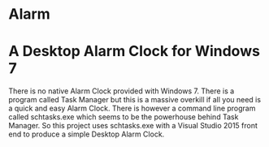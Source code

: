 # Alarm
# A Desktop Alarm Clock for Windows 7
There is no native Alarm Clock provided with Windows 7. There is a program called Task Manager but this is a massive overkill 
if all you need is a quick and easy Alarm Clock. There is however a command line program called schtasks.exe which seems to 
be the powerhouse behind Task Manager. So this project uses schtasks.exe with a Visual Studio 2015 front end to produce a 
simple Desktop Alarm Clock.
